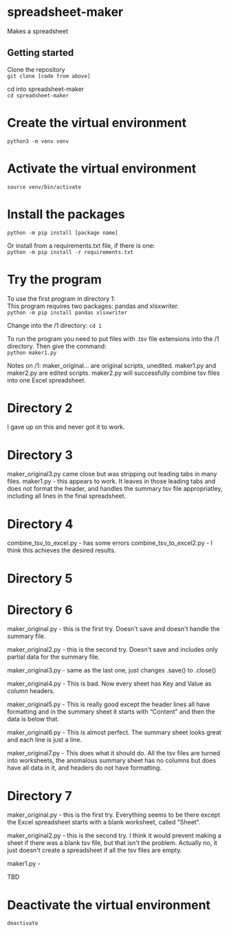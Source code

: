 # spreadsheet-maker
Makes a spreadsheet

## Getting started

Clone the repository  
```git clone [code from above]``` 

cd into spreadsheet-maker  
```cd spreadsheet-maker```

# Create the virtual environment
```python3 -m venv venv```

# Activate the virtual environment
```source venv/bin/activate```

# Install the packages
```python -m pip install [package name]```  
  
Or install from a requirements.txt file, if there is one:  
```python -m pip install -r requirements.txt```

# Try the program
To use the first program in directory 1:  
This program requires two packages: pandas and xlsxwriter.  
```python -m pip install pandas xlsxwriter```  

Change into the /1 directory:
```cd 1```  

To run the program you need to put files with .tsv file extensions into the /1 directory. Then give the command:  
```python maker1.py```  

Notes on /1:
maker_original... are original scripts, unedited.
maker1.py and maker2.py are edited scripts.
maker2.py will successfully combine tsv files into one Excel spreadsheet.

# Directory 2
I gave up on this and never got it to work.

# Directory 3
maker_original3.py came close but was stripping out leading tabs in many files.
maker1.py - this appears to work. It leaves in those leading tabs and does not format the header, and handles the summary tsv file appropriatley, including all lines in the final spreadsheet.

# Directory 4
combine_tsv_to_excel.py - has some errors
combine_tsv_to_excel2.py - I think this achieves the desired results.

# Directory 5

# Directory 6
maker_original.py - this is the first try. Doesn't save and doesn't handle the summary file.

maker_original2.py - this is the second try. Doesn't save and includes only partial data for the summary file.

maker_original3.py - same as the last one, just changes .save() to .close()

maker_original4.py - This is bad. Now every sheet has Key and Value as column headers.

maker_original5.py - This is really good except the header lines all have formatting and in the summary sheet it starts with “Content” and then the data is below that.

maker_original6.py - This is almost perfect. The summary sheet looks great and each line is just a line. 

maker_original7.py - This does what it should do. All the tsv files are turned into worksheets, the anomalous summary sheet has no columns but does have all data in it, and headers do not have formatting.


# Directory 7
maker_original.py - this is the first try. Everything seems to be there except the Excel spreadsheet starts with a blank worksheet, called "Sheet".

maker_original2.py - this is the second try. I think it would prevent making a sheet if there was a blank tsv file, but that isn't the problem. Actually no, it just doesn't create a spreadsheet if all the tsv files are empty.

maker1.py - 

TBD

# Deactivate the virtual environment
```deactivate```
